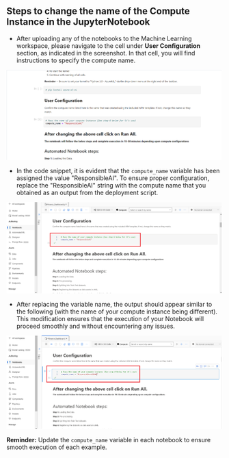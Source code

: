 ## Steps to change the name of the Compute Instance in the JupyterNotebook

- After uploading any of the notebooks to the Machine Learning workspace, please navigate to the cell under **User Configuration** section, as indicated in the screenshot. In that cell, you will find instructions to specify the compute name.

![UserConfiguration](/documentation/media/depsuccess/name_compute3.PNG)

- In the code snippet, it is evident that the `compute_name` variable has been assigned the value "ResponsibleAI". To ensure proper configuration, replace the "ResponsibleAI" string with the compute name that you obtained as an output from the deployment script.

![UserConfiguration1](/documentation/media/depsuccess/name_compute1.PNG)

- After replacing the variable name, the output should appear similar to the following (with the name of your compute instance being different). This modification ensures that the execution of your Notebook will proceed smoothly and without encountering any issues.

![UserConfiguration1](/documentation/media/depsuccess/name_compute2.PNG)

**Reminder:** Update the `compute_name` variable in each notebook to ensure smooth execution of each example. 